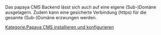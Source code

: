 
Das papaya CMS Backend lässt sich auch auf eine eigene (Sub-)Domäne ausgelagern.
Zudem kann eine gesicherte Verbindung (https) für die gesamte (Sub-)Domäne erzwungen werden.


[Kategorie:Papaya CMS installieren und konfigurieren](export_de/Kategorie:Papaya_CMS_installieren_und_konfigurieren.md)
